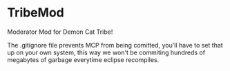TribeMod
==========

Moderator Mod for Demon Cat Tribe!

The .gitignore file prevents MCP from being comitted, you'll have to set that up on your own system, this way we won't be commiting hundreds of megabytes of garbage everytime eclipse recompiles.